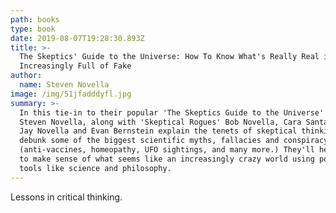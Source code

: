 ```yaml
---
path: books
type: book
date: 2019-08-07T19:28:30.893Z
title: >-
  The Skeptics' Guide to the Universe: How To Know What's Really Real in a World
  Increasingly Full of Fake
author:
  name: Steven Novella
image: /img/51jfadddyfl.jpg
summary: >-
  In this tie-in to their popular 'The Skeptics Guide to the Universe' podcast,
  Steven Novella, along with 'Skeptical Rogues' Bob Novella, Cara Santa Maria,
  Jay Novella and Evan Bernstein explain the tenets of skeptical thinking and
  debunk some of the biggest scientific myths, fallacies and conspiracy theories
  (anti-vaccines, homeopathy, UFO sightings, and many more.) They'll help us try
  to make sense of what seems like an increasingly crazy world using powerful
  tools like science and philosophy.
---
```

Lessons in critical thinking.
